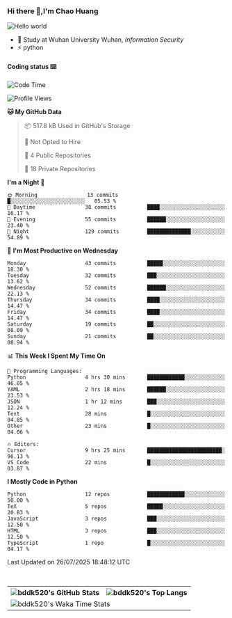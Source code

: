 ### Hi there 👋,I'm Chao Huang


<img src="https://raw.githubusercontent.com/sagar-viradiya/sagar-viradiya/master/resources/banner.png" alt="Hello world">


<br/>


- 🍻  Study at Wuhan University Wuhan, _Information Security_
- ⚡  python



#### Coding status  ⌨️

<!--START_SECTION:waka-->
![Code Time](http://img.shields.io/badge/Code%20Time-879%20hrs%207%20mins-blue)

![Profile Views](http://img.shields.io/badge/Profile%20Views-0-blue)

**🐱 My GitHub Data** 

> 📦 517.8 kB Used in GitHub's Storage 
 > 
> 🚫 Not Opted to Hire
 > 
> 📜 4 Public Repositories 
 > 
> 🔑 18 Private Repositories 
 > 
**I'm a Night 🦉** 

```text
🌞 Morning                13 commits          █░░░░░░░░░░░░░░░░░░░░░░░░   05.53 % 
🌆 Daytime                38 commits          ████░░░░░░░░░░░░░░░░░░░░░   16.17 % 
🌃 Evening                55 commits          ██████░░░░░░░░░░░░░░░░░░░   23.40 % 
🌙 Night                  129 commits         ██████████████░░░░░░░░░░░   54.89 % 
```
📅 **I'm Most Productive on Wednesday** 

```text
Monday                   43 commits          █████░░░░░░░░░░░░░░░░░░░░   18.30 % 
Tuesday                  32 commits          ███░░░░░░░░░░░░░░░░░░░░░░   13.62 % 
Wednesday                52 commits          ██████░░░░░░░░░░░░░░░░░░░   22.13 % 
Thursday                 34 commits          ████░░░░░░░░░░░░░░░░░░░░░   14.47 % 
Friday                   34 commits          ████░░░░░░░░░░░░░░░░░░░░░   14.47 % 
Saturday                 19 commits          ██░░░░░░░░░░░░░░░░░░░░░░░   08.09 % 
Sunday                   21 commits          ██░░░░░░░░░░░░░░░░░░░░░░░   08.94 % 
```


📊 **This Week I Spent My Time On** 

```text
💬 Programming Languages: 
Python                   4 hrs 30 mins       ████████████░░░░░░░░░░░░░   46.05 % 
YAML                     2 hrs 18 mins       ██████░░░░░░░░░░░░░░░░░░░   23.53 % 
JSON                     1 hr 12 mins        ███░░░░░░░░░░░░░░░░░░░░░░   12.24 % 
Text                     28 mins             █░░░░░░░░░░░░░░░░░░░░░░░░   04.85 % 
Other                    23 mins             █░░░░░░░░░░░░░░░░░░░░░░░░   04.06 % 

🔥 Editors: 
Cursor                   9 hrs 25 mins       ████████████████████████░   96.13 % 
VS Code                  22 mins             █░░░░░░░░░░░░░░░░░░░░░░░░   03.87 % 
```

**I Mostly Code in Python** 

```text
Python                   12 repos            ████████████░░░░░░░░░░░░░   50.00 % 
TeX                      5 repos             █████░░░░░░░░░░░░░░░░░░░░   20.83 % 
JavaScript               3 repos             ███░░░░░░░░░░░░░░░░░░░░░░   12.50 % 
HTML                     3 repos             ███░░░░░░░░░░░░░░░░░░░░░░   12.50 % 
TypeScript               1 repo              █░░░░░░░░░░░░░░░░░░░░░░░░   04.17 % 
```




 Last Updated on 26/07/2025 18:48:12 UTC
<!--END_SECTION:waka-->

<br/>

<table>
  <tr>
    <th>
      <img alt="bddk520's GitHub Stats" src="https://github-readme-stats-git-masterrstaa-rickstaa.vercel.app/api?username=bddk520&show_icons=true&theme=transparent&hide_border=true" align="center" />
    </th>
    <th>
      <img alt="bddk520's Top Langs" src="https://github-readme-stats-git-masterrstaa-rickstaa.vercel.app/api/top-langs/?username=bddk520&layout=compact&theme=transparent&hide_border=true&langs_count=10&hide=CMake" align="center" /> 
    </th>
  </tr>
  <tr>
    <td colspan=2>
      <img alt="bddk520's Waka Time Stats" src="https://github-readme-stats.vercel.app/api/wakatime?username=bddk&hide_border=true&layout=compact&theme=transparent&custom_title=WorkTimeThisWeek&range=last_7_days" align="center"/>
    </td>
  </tr>
</table>
